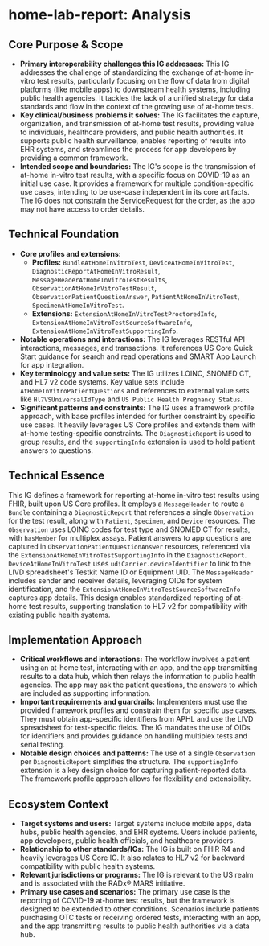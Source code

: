 # home-lab-report: Analysis

## Core Purpose & Scope

-   **Primary interoperability challenges this IG addresses:** This IG addresses the challenge of standardizing the exchange of at-home in-vitro test results, particularly focusing on the flow of data from digital platforms (like mobile apps) to downstream health systems, including public health agencies. It tackles the lack of a unified strategy for data standards and flow in the context of the growing use of at-home tests.
-   **Key clinical/business problems it solves:** The IG facilitates the capture, organization, and transmission of at-home test results, providing value to individuals, healthcare providers, and public health authorities. It supports public health surveillance, enables reporting of results into EHR systems, and streamlines the process for app developers by providing a common framework.
-   **Intended scope and boundaries:** The IG's scope is the transmission of at-home in-vitro test results, with a specific focus on COVID-19 as an initial use case. It provides a framework for multiple condition-specific use cases, intending to be use-case independent in its core artifacts. The IG does not constrain the ServiceRequest for the order, as the app may not have access to order details.

## Technical Foundation

-   **Core profiles and extensions:**
    -   **Profiles:** `BundleAtHomeInVitroTest`, `DeviceAtHomeInVitroTest`, `DiagnosticReportAtHomeInVitroResult`, `MessageHeaderAtHomeInVitroTestResults`, `ObservationAtHomeInVitroTestResult`, `ObservationPatientQuestionAnswer`, `PatientAtHomeInVitroTest`, `SpecimenAtHomeInVitroTest`.
    -   **Extensions:** `ExtensionAtHomeInVitroTestProctoredInfo`, `ExtensionAtHomeInVitroTestSourceSoftwareInfo`, `ExtensionAtHomeInVitroTestSupportingInfo`.
-   **Notable operations and interactions:** The IG leverages RESTful API interactions, messages, and transactions. It references US Core Quick Start guidance for search and read operations and SMART App Launch for app integration.
-   **Key terminology and value sets:** The IG utilizes LOINC, SNOMED CT, and HL7 v2 code systems. Key value sets include `AtHomeInVitroPatientQuestions` and references to external value sets like `Hl7VSUniversalIdType` and `US Public Health Pregnancy Status`.
-   **Significant patterns and constraints:** The IG uses a framework profile approach, with base profiles intended for further constraint by specific use cases. It heavily leverages US Core profiles and extends them with at-home testing-specific constraints. The `DiagnosticReport` is used to group results, and the `supportingInfo` extension is used to hold patient answers to questions.

## Technical Essence

This IG defines a framework for reporting at-home in-vitro test results using FHIR, built upon US Core profiles. It employs a `MessageHeader` to route a `Bundle` containing a `DiagnosticReport` that references a single `Observation` for the test result, along with `Patient`, `Specimen`, and `Device` resources. The `Observation` uses LOINC codes for test type and SNOMED CT for results, with `hasMember` for multiplex assays. Patient answers to app questions are captured in `ObservationPatientQuestionAnswer` resources, referenced via the `ExtensionAtHomeInVitroTestSupportingInfo` in the `DiagnosticReport`. `DeviceAtHomeInVitroTest` uses `udiCarrier.deviceIdentifier` to link to the LIVD spreadsheet's Testkit Name ID or Equipment UID. The `MessageHeader` includes sender and receiver details, leveraging OIDs for system identification, and the `ExtensionAtHomeInVitroTestSourceSoftwareInfo` captures app details. This design enables standardized reporting of at-home test results, supporting translation to HL7 v2 for compatibility with existing public health systems.

## Implementation Approach

-   **Critical workflows and interactions:** The workflow involves a patient using an at-home test, interacting with an app, and the app transmitting results to a data hub, which then relays the information to public health agencies. The app may ask the patient questions, the answers to which are included as supporting information.
-   **Important requirements and guardrails:** Implementers must use the provided framework profiles and constrain them for specific use cases. They must obtain app-specific identifiers from APHL and use the LIVD spreadsheet for test-specific fields. The IG mandates the use of OIDs for identifiers and provides guidance on handling multiplex tests and serial testing.
-   **Notable design choices and patterns:** The use of a single `Observation` per `DiagnosticReport` simplifies the structure. The `supportingInfo` extension is a key design choice for capturing patient-reported data. The framework profile approach allows for flexibility and extensibility.

## Ecosystem Context

-   **Target systems and users:** Target systems include mobile apps, data hubs, public health agencies, and EHR systems. Users include patients, app developers, public health officials, and healthcare providers.
-   **Relationship to other standards/IGs:** The IG is built on FHIR R4 and heavily leverages US Core IG. It also relates to HL7 v2 for backward compatibility with public health systems.
-   **Relevant jurisdictions or programs:** The IG is relevant to the US realm and is associated with the RADx® MARS initiative.
-   **Primary use cases and scenarios:** The primary use case is the reporting of COVID-19 at-home test results, but the framework is designed to be extended to other conditions. Scenarios include patients purchasing OTC tests or receiving ordered tests, interacting with an app, and the app transmitting results to public health authorities via a data hub.
